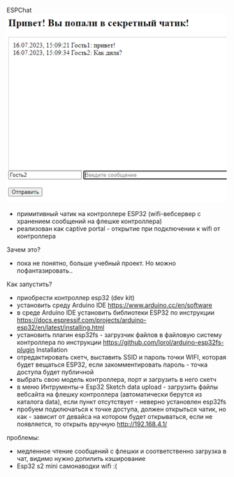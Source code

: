 ESPChat  
!["demopic 1"](images/demopic1.PNG?raw=true )
 - примитивный чатик на контроллере ESP32 (wifi-вебсервер c хранением сообщений на флешке контроллера)
 - реализован как captive portal - открытие при подключении к wifi от контроллера

Зачем это? 
 - пока не понятно, больше учебный проект. Но можно пофантазировать..
 
Как запустить?
 - приобрести контроллер esp32 (dev kit)
 - установить среду Arduino IDE https://www.arduino.cc/en/software
 - в среде Arduino IDE установить библиотеки ESP32 по инструкции https://docs.espressif.com/projects/arduino-esp32/en/latest/installing.html
 - установить плагин esp32fs - загрузчик файлов  в файловую систему контроллера по инструкции https://github.com/lorol/arduino-esp32fs-plugin Installation
 - отредактировать скетч, выставить SSID и пароль точки WIFI, которая будет вещаться ESP32, если закомментировать пароль - точка доступа будет публичной
 - выбрать свою модель контроллера, порт и загрузить в него скетч
 - в меню Интрументы-> Esp32 Sketch data upload - загрузить файлы вебсайта на флешку контроллера (автоматически берутся из каталога data), если пункт отсутствует - неверно установлен esp32fs
 - пробуем подключаться к точке доступа, должен открыться чатик, но как - зависит от девайса на котором будет открываться, если не появляется, то открыть вручную http://192.168.4.1/
 

проблемы:
 - медленное чтение сообщений с флешки и соответственно загрузка в чат, видимо нужно допилить кэширование
 - Esp32 s2 mini самонаводки wifi :(

 

